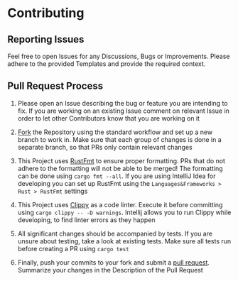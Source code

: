 # Contributing

## Reporting Issues
Feel free to open Issues for any Discussions, Bugs or Improvements. Please adhere to the provided Templates and provide the required context. 

## Pull Request Process
1. Please open an Issue describing the bug or feature you are intending to fix. If you are working on an existing Issue comment on relevant Issue in order to let other Contributors know that you are working on it

2. [Fork](https://docs.github.com/en/get-started/quickstart/fork-a-repo) the Repository using the standard workflow and set up a new branch to work in. Make sure that each group of changes is done in a separate branch, so that PRs only contain relevant changes 

3. This Project uses [RustFmt](https://github.com/rust-lang/rustfmt) to ensure proper formatting. PRs that do not adhere to the formatting will not be able to be merged! The formatting can be done using `cargo fmt --all`. If you are using IntelliJ Idea for developing you can set up RustFmt using the `Languages&Frameworks > Rust > RustFmt` settings

4. This Project uses [Clippy](https://github.com/rust-lang/rust-clippy) as a code linter. Execute it before committing using `cargo clippy -- -D warnings`. Intellij allows you to run Clippy while developing, to find linter errors as they happen

5. All significant changes should be accompanied by tests. If you are unsure about testing, take a look at existing tests. Make sure all tests run before creating a PR using `cargo test`

6. Finally, push your commits to your fork and submit a [pull request](https://docs.github.com/en/pull-requests/collaborating-with-pull-requests/proposing-changes-to-your-work-with-pull-requests/creating-a-pull-request). Summarize your changes in the Description of the Pull Request